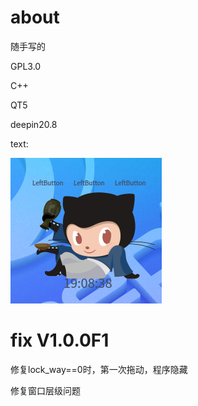 # about

随手写的

GPL3.0

C++

QT5

deepin20.8

text:

![text](text.png)

# fix V1.0.0F1

修复lock_way==0时，第一次拖动，程序隐藏

修复窗口层级问题
